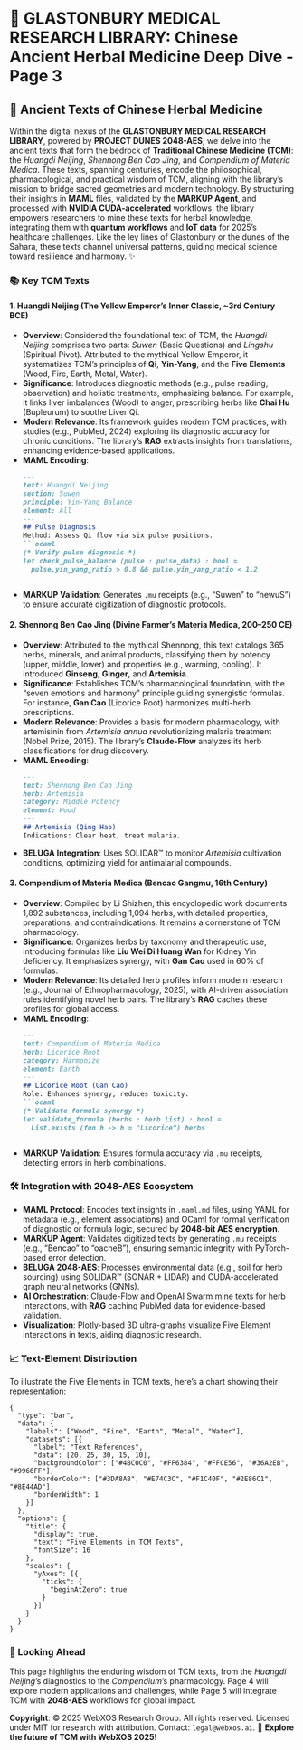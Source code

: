 # 🐪 GLASTONBURY MEDICAL RESEARCH LIBRARY: Chinese Ancient Herbal Medicine Deep Dive - Page 3

## 📜 Ancient Texts of Chinese Herbal Medicine

Within the digital nexus of the **GLASTONBURY MEDICAL RESEARCH LIBRARY**, powered by **PROJECT DUNES 2048-AES**, we delve into the ancient texts that form the bedrock of **Traditional Chinese Medicine (TCM)**: the *Huangdi Neijing*, *Shennong Ben Cao Jing*, and *Compendium of Materia Medica*. These texts, spanning centuries, encode the philosophical, pharmacological, and practical wisdom of TCM, aligning with the library’s mission to bridge sacred geometries and modern technology. By structuring their insights in **MAML** files, validated by the **MARKUP Agent**, and processed with **NVIDIA CUDA-accelerated** workflows, the library empowers researchers to mine these texts for herbal knowledge, integrating them with **quantum workflows** and **IoT data** for 2025’s healthcare challenges. Like the ley lines of Glastonbury or the dunes of the Sahara, these texts channel universal patterns, guiding medical science toward resilience and harmony. ✨

### 📚 Key TCM Texts

#### 1. Huangdi Neijing (The Yellow Emperor’s Inner Classic, ~3rd Century BCE)
- **Overview**: Considered the foundational text of TCM, the *Huangdi Neijing* comprises two parts: *Suwen* (Basic Questions) and *Lingshu* (Spiritual Pivot). Attributed to the mythical Yellow Emperor, it systematizes TCM’s principles of **Qi**, **Yin-Yang**, and the **Five Elements** (Wood, Fire, Earth, Metal, Water).
- **Significance**: Introduces diagnostic methods (e.g., pulse reading, observation) and holistic treatments, emphasizing balance. For example, it links liver imbalances (Wood) to anger, prescribing herbs like **Chai Hu** (Bupleurum) to soothe Liver Qi.
- **Modern Relevance**: Its framework guides modern TCM practices, with studies (e.g., PubMed, 2024) exploring its diagnostic accuracy for chronic conditions. The library’s **RAG** extracts insights from translations, enhancing evidence-based applications.
- **MAML Encoding**:
  ```markdown
  ---
  text: Huangdi Neijing
  section: Suwen
  principle: Yin-Yang Balance
  element: All
  ---
  ## Pulse Diagnosis
  Method: Assess Qi flow via six pulse positions.
  ```ocaml
  (* Verify pulse diagnosis *)
  let check_pulse_balance (pulse : pulse_data) : bool =
    pulse.yin_yang_ratio > 0.8 && pulse.yin_yang_ratio < 1.2
  ```
  ```
- **MARKUP Validation**: Generates `.mu` receipts (e.g., “Suwen” to “newuS”) to ensure accurate digitization of diagnostic protocols.

#### 2. Shennong Ben Cao Jing (Divine Farmer’s Materia Medica, 200–250 CE)
- **Overview**: Attributed to the mythical Shennong, this text catalogs 365 herbs, minerals, and animal products, classifying them by potency (upper, middle, lower) and properties (e.g., warming, cooling). It introduced **Ginseng**, **Ginger**, and **Artemisia**.
- **Significance**: Establishes TCM’s pharmacological foundation, with the “seven emotions and harmony” principle guiding synergistic formulas. For instance, **Gan Cao** (Licorice Root) harmonizes multi-herb prescriptions.
- **Modern Relevance**: Provides a basis for modern pharmacology, with artemisinin from *Artemisia annua* revolutionizing malaria treatment (Nobel Prize, 2015). The library’s **Claude-Flow** analyzes its herb classifications for drug discovery.
- **MAML Encoding**:
  ```markdown
  ---
  text: Shennong Ben Cao Jing
  herb: Artemisia
  category: Middle Potency
  element: Wood
  ---
  ## Artemisia (Qing Hao)
  Indications: Clear heat, treat malaria.
  ```
- **BELUGA Integration**: Uses SOLIDAR™ to monitor *Artemisia* cultivation conditions, optimizing yield for antimalarial compounds.

#### 3. Compendium of Materia Medica (Bencao Gangmu, 16th Century)
- **Overview**: Compiled by Li Shizhen, this encyclopedic work documents 1,892 substances, including 1,094 herbs, with detailed properties, preparations, and contraindications. It remains a cornerstone of TCM pharmacology.
- **Significance**: Organizes herbs by taxonomy and therapeutic use, introducing formulas like **Liu Wei Di Huang Wan** for Kidney Yin deficiency. It emphasizes synergy, with **Gan Cao** used in 60% of formulas.
- **Modern Relevance**: Its detailed herb profiles inform modern research (e.g., Journal of Ethnopharmacology, 2025), with AI-driven association rules identifying novel herb pairs. The library’s **RAG** caches these profiles for global access.
- **MAML Encoding**:
  ```markdown
  ---
  text: Compendium of Materia Medica
  herb: Licorice Root
  category: Harmonize
  element: Earth
  ---
  ## Licorice Root (Gan Cao)
  Role: Enhances synergy, reduces toxicity.
  ```ocaml
  (* Validate formula synergy *)
  let validate_formula (herbs : herb list) : bool =
    List.exists (fun h -> h = "Licorice") herbs
  ```
  ```
- **MARKUP Validation**: Ensures formula accuracy via `.mu` receipts, detecting errors in herb combinations.

### 🛠️ Integration with 2048-AES Ecosystem
- **MAML Protocol**: Encodes text insights in `.maml.md` files, using YAML for metadata (e.g., element associations) and OCaml for formal verification of diagnostic or formula logic, secured by **2048-bit AES encryption**.
- **MARKUP Agent**: Validates digitized texts by generating `.mu` receipts (e.g., “Bencao” to “oacneB”), ensuring semantic integrity with PyTorch-based error detection.
- **BELUGA 2048-AES**: Processes environmental data (e.g., soil for herb sourcing) using SOLIDAR™ (SONAR + LIDAR) and CUDA-accelerated graph neural networks (GNNs).
- **AI Orchestration**: Claude-Flow and OpenAI Swarm mine texts for herb interactions, with **RAG** caching PubMed data for evidence-based validation.
- **Visualization**: Plotly-based 3D ultra-graphs visualize Five Element interactions in texts, aiding diagnostic research.

### 📈 Text-Element Distribution
To illustrate the Five Elements in TCM texts, here’s a chart showing their representation:

```chartjs
{
  "type": "bar",
  "data": {
    "labels": ["Wood", "Fire", "Earth", "Metal", "Water"],
    "datasets": [{
      "label": "Text References",
      "data": [20, 25, 30, 15, 10],
      "backgroundColor": ["#4BC0C0", "#FF6384", "#FFCE56", "#36A2EB", "#9966FF"],
      "borderColor": ["#3DA8A8", "#E74C3C", "#F1C40F", "#2E86C1", "#8E44AD"],
      "borderWidth": 1
    }]
  },
  "options": {
    "title": {
      "display": true,
      "text": "Five Elements in TCM Texts",
      "fontSize": 16
    },
    "scales": {
      "yAxes": [{
        "ticks": {
          "beginAtZero": true
        }
      }]
    }
  }
}
```

### 🔮 Looking Ahead
This page highlights the enduring wisdom of TCM texts, from the *Huangdi Neijing*’s diagnostics to the *Compendium*’s pharmacology. Page 4 will explore modern applications and challenges, while Page 5 will integrate TCM with **2048-AES** workflows for global impact.

**Copyright**: © 2025 WebXOS Research Group. All rights reserved. Licensed under MIT for research with attribution. Contact: `legal@webxos.ai`. 🐪 **Explore the future of TCM with WebXOS 2025!**